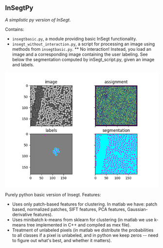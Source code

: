## InSegtPy

*A simplistic py version of InSegt*.

Contains:

* `insegtbasic.py`, a module providing basic InSegt functionality.
* `insegt_without_interaction.py`, a script for processing an image using methods from `insegtbasic.py`.
    ** No interaction! Instead, you load an image and a corresponding image containing the user labeling. 
See below the segmentation computed by inSegt_script.py, given an image and labels. 
<img src="example_output.png" width = "650">



Purely python basic version of Insegt. Features:  
* Uses only patch-based features for clustering. In matlab we have: patch based, normalized patches, SIFT features, PCA features, Gaussian-derivative features).
* Uses minibatch k-means from sklearn for clustering (in matlab we use k-means tree implemented in C++ and compiled as mex file).
* Treatment of unlabeled pixels (in matlab we distribute the probabilities to all classes if a pixel is unlabeled, and in python we keep zeros -- need to figure out what's best, and whether it matters). 
